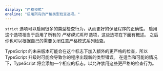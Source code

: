 ```yaml
---
display: "严格模式"
oneline: "启用所有的严格类型检查选项。"
---
```


`strict` 选项可以启用很多的类型检查行为，从而更好的保证程序的正确性。
启用这个选项相当于启用了所有的 _严格模式系列_ 选项，这些选项在下面有概述。
之后你也可以根据自己的需要关闭任意严格模式系列检查。

TypeScript 的未来版本可能会在这个标志下加入额外的更严格的检查，所以 TypeScript 升级时可能会导致你的程序出现新的类型错误。
在适当和可能的情况下，TypeScript 将会添加一个相应的标志，以允许禁用这些更严格的检查行为。
